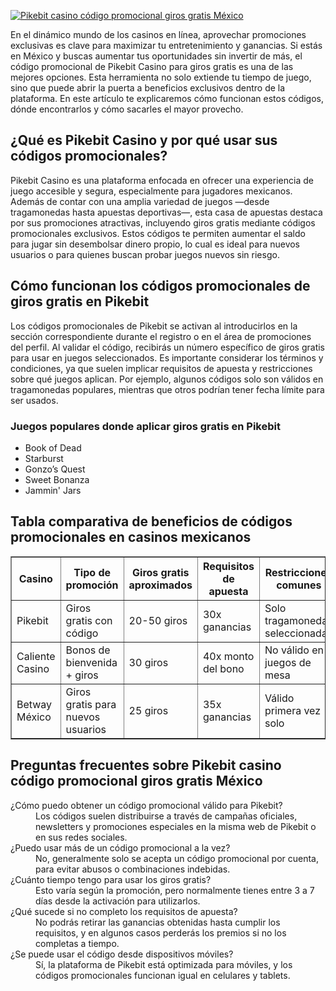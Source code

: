 [![Pikebit casino código promocional giros gratis México](https://123-caf.pages.dev/gitsignup.png)](https://vrmoo.ru/Bt82HjjY)

<div>   <p>En el dinámico mundo de los casinos en línea, aprovechar promociones exclusivas es clave para maximizar tu entretenimiento y ganancias. Si estás en México y buscas aumentar tus oportunidades sin invertir de más, el código promocional de Pikebit Casino para giros gratis es una de las mejores opciones. Esta herramienta no solo extiende tu tiempo de juego, sino que puede abrir la puerta a beneficios exclusivos dentro de la plataforma. En este artículo te explicaremos cómo funcionan estos códigos, dónde encontrarlos y cómo sacarles el mayor provecho.</p>    <h2>¿Qué es Pikebit Casino y por qué usar sus códigos promocionales?</h2>   <p>Pikebit Casino es una plataforma enfocada en ofrecer una experiencia de juego accesible y segura, especialmente para jugadores mexicanos. Además de contar con una amplia variedad de juegos —desde tragamonedas hasta apuestas deportivas—, esta casa de apuestas destaca por sus promociones atractivas, incluyendo giros gratis mediante códigos promocionales exclusivos. Estos códigos te permiten aumentar el saldo para jugar sin desembolsar dinero propio, lo cual es ideal para nuevos usuarios o para quienes buscan probar juegos nuevos sin riesgo.</p>    <h2>Cómo funcionan los códigos promocionales de giros gratis en Pikebit</h2>   <p>Los códigos promocionales de Pikebit se activan al introducirlos en la sección correspondiente durante el registro o en el área de promociones del perfil. Al validar el código, recibirás un número específico de giros gratis para usar en juegos seleccionados. Es importante considerar los términos y condiciones, ya que suelen implicar requisitos de apuesta y restricciones sobre qué juegos aplican. Por ejemplo, algunos códigos solo son válidos en tragamonedas populares, mientras que otros podrían tener fecha límite para ser usados.</p>    <h3>Juegos populares donde aplicar giros gratis en Pikebit</h3>   <ul>     <li>Book of Dead</li>     <li>Starburst</li>     <li>Gonzo’s Quest</li>     <li>Sweet Bonanza</li>     <li>Jammin' Jars</li>   </ul>    <h2>Tabla comparativa de beneficios de códigos promocionales en casinos mexicanos</h2>   <table border="1" cellpadding="5" cellspacing="0">     <thead>       <tr>         <th>Casino</th>         <th>Tipo de promoción</th>         <th>Giros gratis aproximados</th>         <th>Requisitos de apuesta</th>         <th>Restricciones comunes</th>       </tr>     </thead>     <tbody>       <tr>         <td>Pikebit</td>         <td>Giros gratis con código</td>         <td>20-50 giros</td>         <td>30x ganancias</td>         <td>Solo tragamonedas seleccionadas</td>       </tr>       <tr>         <td>Caliente Casino</td>         <td>Bonos de bienvenida + giros</td>         <td>30 giros</td>         <td>40x monto del bono</td>         <td>No válido en juegos de mesa</td>       </tr>       <tr>         <td>Betway México</td>         <td>Giros gratis para nuevos usuarios</td>         <td>25 giros</td>         <td>35x ganancias</td>         <td>Válido primera vez solo</td>       </tr>     </tbody>   </table>    <h2>Preguntas frecuentes sobre Pikebit casino código promocional giros gratis México</h2>   <dl>     <dt>¿Cómo puedo obtener un código promocional válido para Pikebit?</dt>     <dd>Los códigos suelen distribuirse a través de campañas oficiales, newsletters y promociones especiales en la misma web de Pikebit o en sus redes sociales.</dd>      <dt>¿Puedo usar más de un código promocional a la vez?</dt>     <dd>No, generalmente solo se acepta un código promocional por cuenta, para evitar abusos o combinaciones indebidas.</dd>      <dt>¿Cuánto tiempo tengo para usar los giros gratis?</dt>     <dd>Esto varía según la promoción, pero normalmente tienes entre 3 a 7 días desde la activación para utilizarlos.</dd>      <dt>¿Qué sucede si no completo los requisitos de apuesta?</dt>     <dd>No podrás retirar las ganancias obtenidas hasta cumplir los requisitos, y en algunos casos perderás los premios si no los completas a tiempo.</dd>      <dt>¿Se puede usar el código desde dispositivos móviles?</dt>     <dd>Sí, la plataforma de Pikebit está optimizada para móviles, y los códigos promocionales funcionan igual en celulares y tablets.</dd>   </dl>   </div>